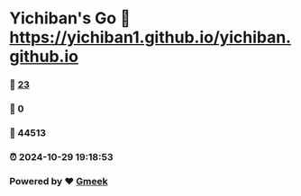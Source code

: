 # Yichiban's Go :link: https://yichiban1.github.io/yichiban.github.io 
### :page_facing_up: [23](https://yichiban1.github.io/yichiban.github.io/tag.html) 
### :speech_balloon: 0 
### :hibiscus: 44513 
### :alarm_clock: 2024-10-29 19:18:53 
### Powered by :heart: [Gmeek](https://github.com/Meekdai/Gmeek)

